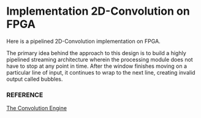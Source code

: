 # Implementation 2D-Convolution on FPGA

Here is a pipelined 2D-Convolution implementation on FPGA. 

The primary idea behind the approach to this design is to build a highly pipelined streaming architecture wherein the processing module does not have to stop at any point in time. After the window finishes moving on a particular line of input, it continues to wrap to the next line, creating invalid output called bubbles.

### REFERENCE
[The Convolution Engine](https://thedatabus.io/convolver)
